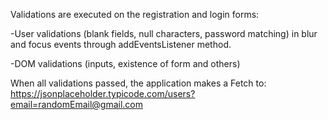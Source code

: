 Validations are executed on the registration and login forms:

-User validations (blank fields, null characters, password matching) in blur and focus events through addEventsListener method. 

-DOM validations (inputs, existence of form and others)

When all validations passed, the application makes a Fetch to: https://jsonplaceholder.typicode.com/users?email=randomEmail@gmail.com  


